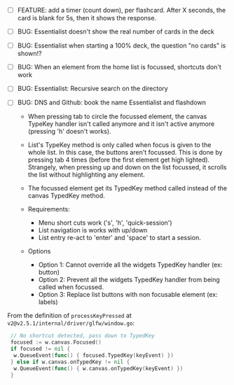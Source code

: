 
- [ ] FEATURE: add a timer (count down), per flashcard. After X seconds, the
   card is blank for 5s, then it shows the response.
- [ ] BUG: Essentialist doesn't show the real number of cards in the deck
- [ ] BUG: Essentialist when starting a 100% deck, the question "no cards" is shown!?
- [ ] BUG: When an element from the home list is focussed, shortcuts don't work
- [ ] BUG: Essentialist: Recursive search on the directory
- [ ] BUG: DNS and Github: book the name Essentialist and flashdown

  - When pressing tab to circle the focussed element, the canvas TypeKey
  handler isn't called anymore and it isn't active anymore (pressing 'h'
  doesn't works).

  - List's TypeKey method is only called when focus is given to the whole list.
  In this case, the buttons aren't focussed. This is done by pressing tab 4
  times (before the first element get high lighted). Strangely, when pressing
  up and down on the list focussed, it scrolls the list without highlighting
  any element.

  - The focussed element get its TypedKey method called instead of the canvas
  TypedKey method.

  - Requirements:

    - Menu short cuts work ('s', 'h', 'quick-session')
    - List navigation is works with up/down
    - List entry re-act to 'enter' and 'space' to start a session.

  - Options

    - Option 1: Cannot override all the widgets TypedKey handler (ex: button)
    - Option 2: Prevent all the widgets TypedKey handler from being called when focussed.
    - Option 3: Replace list buttons with non focusable element (ex: labels)

From the definition of `processKeyPressed`  at `v2@v2.5.1/internal/driver/glfw/window.go`:

```go
 // No shortcut detected, pass down to TypedKey
 focused := w.canvas.Focused()
 if focused != nil {
  w.QueueEvent(func() { focused.TypedKey(keyEvent) })
 } else if w.canvas.onTypedKey != nil {
  w.QueueEvent(func() { w.canvas.onTypedKey(keyEvent) })
 }
```
